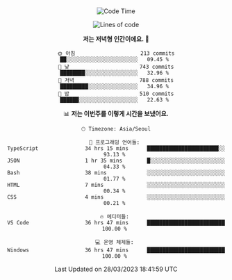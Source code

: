 <div align="center">

<br />

 <!--START_SECTION:waka-->
![Code Time](http://img.shields.io/badge/Code%20Time-422%20hrs%2019%20mins-blue)

![Lines of code](https://img.shields.io/badge/%EC%A0%80%EB%8A%94%20%EC%97%AC%ED%83%9C%EA%B9%8C%EC%A7%80%20-2.6%20million%20%EC%A4%84%EC%9D%98%20%EC%BD%94%EB%93%9C%EB%A5%BC%20%EC%9E%91%EC%84%B1%ED%96%88%EC%96%B4%EC%9A%94.-blue)

**저는 저녁형 인간이에요. 🦉** 

```text
🌞 아침                     213 commits         ██░░░░░░░░░░░░░░░░░░░░░░░   09.45 % 
🌆 낮　                     743 commits         ████████░░░░░░░░░░░░░░░░░   32.96 % 
🌃 저녁                     788 commits         █████████░░░░░░░░░░░░░░░░   34.96 % 
🌙 밤　                     510 commits         ██████░░░░░░░░░░░░░░░░░░░   22.63 % 
```


📊 **저는 이번주를 이렇게 시간을 보냈어요.** 

```text
🕑︎ Timezone: Asia/Seoul

💬 프로그래밍 언어들: 
TypeScript               34 hrs 15 mins      ███████████████████████░░   93.13 % 
JSON                     1 hr 35 mins        █░░░░░░░░░░░░░░░░░░░░░░░░   04.33 % 
Bash                     38 mins             ░░░░░░░░░░░░░░░░░░░░░░░░░   01.77 % 
HTML                     7 mins              ░░░░░░░░░░░░░░░░░░░░░░░░░   00.34 % 
CSS                      4 mins              ░░░░░░░░░░░░░░░░░░░░░░░░░   00.21 % 

🔥 에디터들: 
VS Code                  36 hrs 47 mins      █████████████████████████   100.00 % 

💻 운영 체제들: 
Windows                  36 hrs 47 mins      █████████████████████████   100.00 % 
```


 Last Updated on 28/03/2023 18:41:59 UTC
<!--END_SECTION:waka-->

</div>
